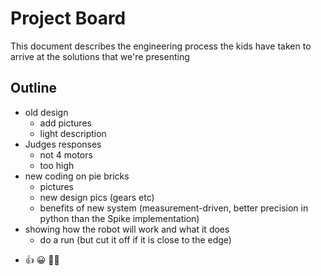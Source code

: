 # Project Board

This document describes the engineering process the kids have taken to arrive at the solutions that we're presenting

## Outline

- old design
	- add pictures
	- light description
- Judges responses
	- not 4 motors
	- too high
- new coding on pie bricks
	- pictures
	- new design pics (gears etc)
    - benefits of new system (measurement-driven, better precision in python than the Spike implementation)
- showing how the robot will work and what it does
	- do a run (but cut it off if it is close to the edge)
* 👍 😀 🤜🫷
